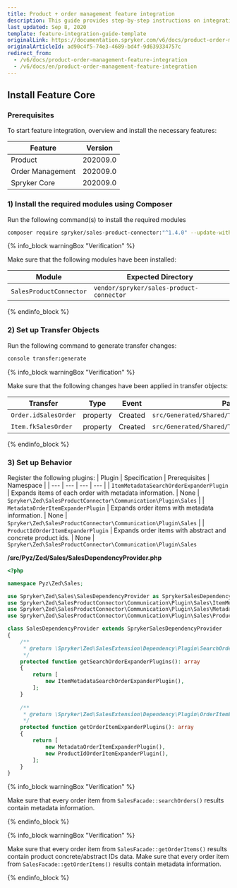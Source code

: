 ```yaml
---
title: Product + order management feature integration
description: This guide provides step-by-step instructions on integrating Product + Order Management feature into your project.
last_updated: Sep 8, 2020
template: feature-integration-guide-template
originalLink: https://documentation.spryker.com/v6/docs/product-order-management-feature-integration
originalArticleId: ad90c4f5-74e3-4689-bd4f-9d639334757c
redirect_from:
  - /v6/docs/product-order-management-feature-integration
  - /v6/docs/en/product-order-management-feature-integration
---
```


## Install Feature Core

### Prerequisites
To start feature integration, overview and install the necessary features:

| Feature | Version |
| --- | --- |
| Product | 202009.0 |
| Order Management | 202009.0 |
| Spryker Core | 202009.0 |

### 1) Install the required modules using Composer
Run the following command(s) to install the required modules
```bash
composer require spryker/sales-product-connector:"^1.4.0" --update-with-dependencies
```
{% info_block warningBox "Verification" %}

Make sure that the following modules have been installed:

| Module | Expected Directory |
| --- | --- |
| `SalesProductConnector` | `vendor/spryker/sales-product-connector` |

{% endinfo_block %}
### 2) Set up Transfer Objects
Run the following command to generate transfer changes:
```bash
console transfer:generate
```
{% info_block warningBox "Verification" %}

Make sure that the following changes have been applied in transfer objects:

| Transfer| Type| Event| Path|
| --- | --- | --- | --- |
| `Order.idSalesOrder` | property | Created |`src/Generated/Shared/Transfer/OrderTransfer` |
| `Item.fkSalesOrder` | property | Created | `src/Generated/Shared/Transfer/ItemTransfer` |

{% endinfo_block %}

### 3) Set up Behavior
Register the following plugins:
| Plugin | Specification | Prerequisites | Namespace |
| --- | --- | --- | --- |
| `ItemMetadataSearchOrderExpanderPlugin` | Expands items of each order with metadata information. | None | `Spryker\Zed\SalesProductConnector\Communication\Plugin\Sales` |
| `MetadataOrderItemExpanderPlugin` | Expands order items with metadata information. | None | `Spryker\Zed\SalesProductConnector\Communication\Plugin\Sales` |
| `ProductIdOrderItemExpanderPlugin` | Expands order items with abstract and concrete product ids. | None | `Spryker\Zed\SalesProductConnector\Communication\Plugin\Sales`

**/src/Pyz/Zed/Sales/SalesDependencyProvider.php**
```php
<?php

namespace Pyz\Zed\Sales;

use Spryker\Zed\Sales\SalesDependencyProvider as SprykerSalesDependencyProvider;
use Spryker\Zed\SalesProductConnector\Communication\Plugin\Sales\ItemMetadataSearchOrderExpanderPlugin;
use Spryker\Zed\SalesProductConnector\Communication\Plugin\Sales\MetadataOrderItemExpanderPlugin;
use Spryker\Zed\SalesProductConnector\Communication\Plugin\Sales\ProductIdOrderItemExpanderPlugin;

class SalesDependencyProvider extends SprykerSalesDependencyProvider
{
    /**
     * @return \Spryker\Zed\SalesExtension\Dependency\Plugin\SearchOrderExpanderPluginInterface[]
     */
    protected function getSearchOrderExpanderPlugins(): array
    {
        return [
            new ItemMetadataSearchOrderExpanderPlugin(),
        ];
    }
    
    /**
     * @return \Spryker\Zed\SalesExtension\Dependency\Plugin\OrderItemExpanderPluginInterface[]
     */
    protected function getOrderItemExpanderPlugins(): array
    {
        return [
            new MetadataOrderItemExpanderPlugin(),
            new ProductIdOrderItemExpanderPlugin(),
        ];
    }
}
```
{% info_block warningBox "Verification" %}

Make sure that every order item from `SalesFacade::searchOrders()` results contain metadata information.

{% endinfo_block %}

{% info_block warningBox "Verification" %}

Make sure that every order item from `SalesFacade::getOrderItems()` results contain product concrete/abstract IDs data.
Make sure that every order item from `SalesFacade::getOrderItems()` results contain metadata information.

{% endinfo_block %}

